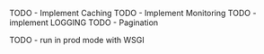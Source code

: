 TODO - Implement Caching
TODO - Implement Monitoring
TODO - implement LOGGING
TODO - Pagination

TODO - run in prod mode with WSGI
